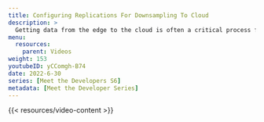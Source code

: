 ```yaml
---
title: Configuring Replications For Downsampling To Cloud
description: >
  Getting data from the edge to the cloud is often a critical process for IoT and IIoT processes. Here, Sam Dillard describes how to configure the Edge Data Replication (EDR) feature in InfluxDB, which automates the transfer of data from the edge to the cloud in a reliable, durable way.
menu:
  resources:
    parent: Videos
weight: 153
youtubeID: yCComgh-B74
date: 2022-6-30
series: [Meet the Developers S6]
metadata: [Meet the Developer Series]
---
```


{{< resources/video-content >}}
